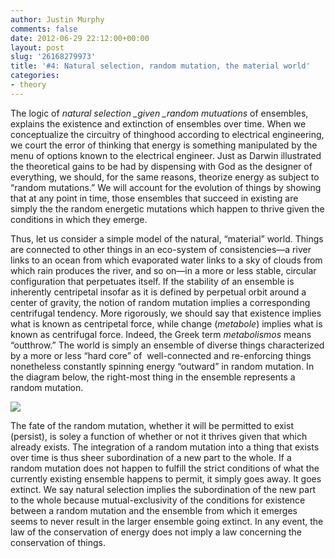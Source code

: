 ```yaml
---
author: Justin Murphy
comments: false
date: 2012-06-29 22:12:00+00:00
layout: post
slug: '26168279973'
title: '#4: Natural selection, random mutation, the material world'
categories:
- theory
---
```


The logic of _natural selection \_given \_random mutuations_ of ensembles, explains the existence and extinction of ensembles over time. When we conceptualize the circuitry of thinghood according to electrical engineering, we court the error of thinking that energy is something manipulated by the menu of options known to the electrical engineer. Just as Darwin illustrated the theoretical gains to be had by dispensing with God as the designer of everything, we should, for the same reasons, theorize energy as subject to “random mutations.” We will account for the evolution of things by showing that at any point in time, those ensembles that succeed in existing are simply the the random energetic mutations which happen to thrive given the conditions in which they emerge.




Thus, let us consider a simple model of the natural, “material” world. Things are connected to other things in an eco-system of consistencies—a river links to an ocean from which evaporated water links to a sky of clouds from which rain produces the river, and so on—in a more or less stable, circular configuration that perpetuates itself. If the stability of an ensemble is inherently centripetal insofar as it is defined by perpetual orbit around a center of gravity, the notion of random mutation implies a corresponding centrifugal tendency. More rigorously, we should say that existence implies what is known as centripetal force, while change (_metabole_) implies what is known as centrifugal force. Indeed, the Greek term _metabolismos_ means “outthrow.” The world is simply an ensemble of diverse things characterized by a more or less “hard core” of  well-connected and re-enforcing things nonetheless constantly spinning energy “outward” in random mutation. In the diagram below, the right-most thing in the ensemble represents a random mutation.




![][image-1]


The fate of the random mutation, whether it will be permitted to exist (persist), is soley a function of whether or not it thrives given that which already exists. The integration of a random mutation into a thing that exists over time is thus sheer subordination of a new part to the whole. If a random mutation does not happen to fulfill the strict conditions of what the currently existing ensemble happens to permit, it simply goes away. It goes extinct. We say natural selection implies the subordination of the new part to the whole because mutual-exclusivity of the conditions for existence between a random mutation and the ensemble from which it emerges seems to never result in the larger ensemble going extinct. In any event, the law of the conservation of energy does not imply a law concerning the conservation of things.

[image-1]:	http://media.tumblr.com/tumblr_m6efp2tlmh1qz9517.png